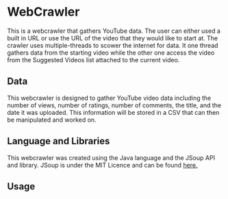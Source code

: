 # WebCrawler
This is a webcrawler that gathers YouTube data. The user can either used a built in URL or use the URL of the video that they would like to start at. The crawler uses multiple-threads to scower the internet for data. It one thread gathers data from the starting video while the other one access the video from the Suggested Videos list attached to the current video. 
## Data
This webcrawler is designed to gather YouTube video data including the number of views, number of ratings, number of comments, the title, and the date it was uploaded. This information will be stored in a CSV that can then be manipulated and worked on.
## Language and Libraries
This webcrawler was created using the Java language and the JSoup API and library. JSoup is under the MIT Licence and can be found [here.](https://jsoup.org/)
## Usage
